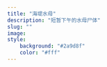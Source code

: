 ```yaml
---
title: "海堤水母"
description: "短暂下午的水母尸体"
slug: ""
image: 
style:
    background: "#2a9d8f"
    color: "#fff"
---
```

